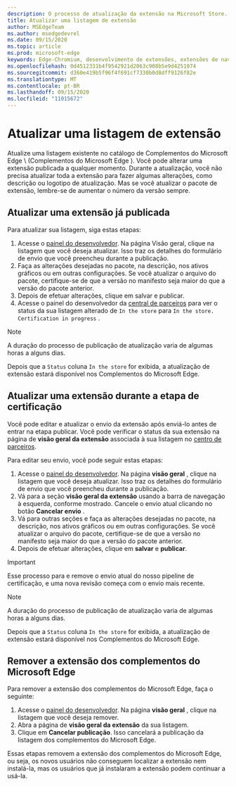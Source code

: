 ```yaml
---
description: O processo de atualização da extensão na Microsoft Store.
title: Atualizar uma listagem de extensão
author: MSEdgeTeam
ms.author: msedgedevrel
ms.date: 09/15/2020
ms.topic: article
ms.prod: microsoft-edge
keywords: Edge-Chromium, desenvolvimento de extensões, extensões de navegador, Complementos, centro de parceiros, desenvolvedor
ms.openlocfilehash: 0d4512331b4f9542921d2063c908b5e9d4251074
ms.sourcegitcommit: d360e419b5f96f4f691cf7330b0d8dff9126f82e
ms.translationtype: MT
ms.contentlocale: pt-BR
ms.lasthandoff: 09/15/2020
ms.locfileid: "11015672"
---
```

# Atualizar uma listagem de extensão  

Atualize uma listagem existente no catálogo de Complementos do Microsoft Edge \ (Complementos do Microsoft Edge \).  Você pode alterar uma extensão publicada a qualquer momento.  Durante a atualização, você não precisa atualizar toda a extensão para fazer algumas alterações, como descrição ou logotipo de atualização.  Mas se você atualizar o pacote de extensão, lembre-se de aumentar o número da versão sempre.  

## Atualizar uma extensão já publicada  

Para atualizar sua listagem, siga estas etapas:  

1.  Acesse o [painel do desenvolvedor][MicrosoftPartnerCenter].  Na página Visão geral, clique na listagem que você deseja atualizar.  Isso traz os detalhes do formulário de envio que você preencheu durante a publicação.  
1.  Faça as alterações desejadas no pacote, na descrição, nos ativos gráficos ou em outras configurações.  Se você atualizar o arquivo do pacote, certifique-se de que a versão no manifesto seja maior do que a versão do pacote anterior.
1.  Depois de efetuar alterações, clique em salvar e publicar.
1.  Acesse o painel do desenvolvedor da [central de parceiros][MicrosoftPartnerCenter] para ver o status da sua listagem alterado de `In the store` para `In the store.  Certification in progress` .  

> [!NOTE]
> A duração do processo de publicação de atualização varia de algumas horas a alguns dias.  

Depois que a `Status` coluna `In the store` for exibida, a atualização de extensão estará disponível nos Complementos do Microsoft Edge.  

## Atualizar uma extensão durante a etapa de certificação  

Você pode editar e atualizar o envio da extensão após enviá-lo antes de entrar na etapa publicar.  Você pode verificar o status da sua extensão na página de **visão geral da extensão** associada à sua listagem no [centro de parceiros][MicrosoftPartnerCenter].  

Para editar seu envio, você pode seguir estas etapas:  

1.  Acesse o [painel do desenvolvedor][MicrosoftPartnerCenter].  Na página **visão geral** , clique na listagem que você deseja atualizar.  Isso traz os detalhes do formulário de envio que você preencheu durante a publicação.  
1.  Vá para a seção **visão geral da extensão** usando a barra de navegação à esquerda, conforme mostrado.  Cancele o envio atual clicando no botão **Cancelar envio** .  
1.  Vá para outras seções e faça as alterações desejadas no pacote, na descrição, nos ativos gráficos ou em outras configurações.  Se você atualizar o arquivo do pacote, certifique-se de que a versão no manifesto seja maior do que a versão do pacote anterior.  
1.  Depois de efetuar alterações, clique em **salvar** e **publicar**.  

> [!IMPORTANT]
> Esse processo para e remove o envio atual do nosso pipeline de certificação, e uma nova revisão começa com o envio mais recente.  

> [!NOTE]
> A duração do processo de publicação de atualização varia de algumas horas a alguns dias.  

Depois que a `Status` coluna `In the store` for exibida, a atualização de extensão estará disponível nos Complementos do Microsoft Edge.  

## Remover a extensão dos complementos do Microsoft Edge  

Para remover a extensão dos complementos do Microsoft Edge, faça o seguinte:  

1.  Acesse o [painel do desenvolvedor][MicrosoftPartnerCenter].  Na página **visão geral** , clique na listagem que você deseja remover.  
1.  Abra a página de **visão geral da extensão** da sua listagem.  
1.  Clique em **Cancelar publicação**.  Isso cancelará a publicação da listagem dos complementos do Microsoft Edge.  

Essas etapas removem a extensão dos complementos do Microsoft Edge, ou seja, os novos usuários não conseguem localizar a extensão nem instalá-la, mas os usuários que já instalaram a extensão podem continuar a usá-la.  

<!-- image links -->  

<!-- links -->  

[MicrosoftPartnerCenter]: https://partner.microsoft.com/dashboard/microsoftedge/public/login?ref=dd "Central de parceiros"  
